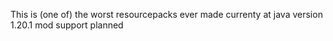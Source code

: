 This is (one of) the worst resourcepacks ever made
currenty at java version 1.20.1
mod support planned
